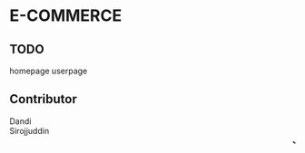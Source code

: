 # E-COMMERCE



## TODO

homepage
userpage


## Contributor
<div>Dandi</div>
<div>Sirojjuddin</div>
<marquee><strong>JANGAN LUPA SHOLAT KEPADA ALLAH SWT</strong></marquee>